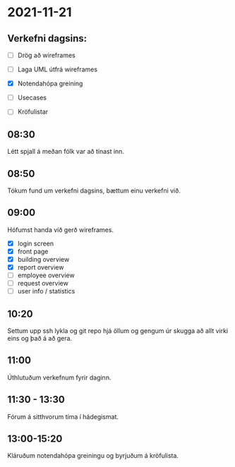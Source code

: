 # 2021-11-21


## Verkefni dagsins:
- [ ] Drög að wireframes

- [ ] Laga UML útfrá wireframes

- [x] Notendahópa greining
- [ ] Usecases 
- [ ] Kröfulistar


## 08:30

Létt spjall á meðan fólk var að tínast inn.

## 08:50

Tókum fund um verkefni dagsins, bættum einu verkefni við.


## 09:00

Hófumst handa við gerð wireframes.
 - [x] login screen
 - [x] front page
 - [x] building overview
 - [x] report overview
 - [ ] employee overview
 - [ ] request overview
 - [ ] user info / statistics 

## 10:20 

Settum upp ssh lykla og git repo hjá öllum og gengum úr skugga að allt virki eins og það á að gera.

## 11:00

Úthlutuðum verkefnum fyrir daginn.


## 11:30  - 13:30
Fórum á sitthvorum tíma í hádegismat.

## 13:00-15:20
Kláruðum notendahópa greiningu og byrjuðum á kröfulista.

